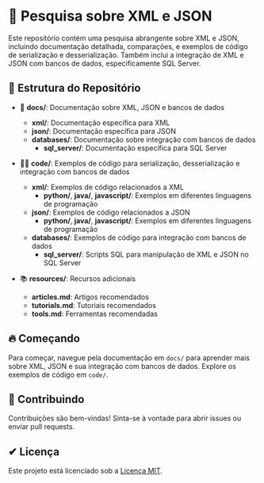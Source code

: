 # 📖 Pesquisa sobre XML e JSON

Este repositório contém uma pesquisa abrangente sobre XML e JSON, incluindo documentação detalhada, comparações, e exemplos de código de serialização e desserialização. Também inclui a integração de XML e JSON com bancos de dados, especificamente SQL Server.

## 📁 Estrutura do Repositório

- 📄 **docs/**: Documentação sobre XML, JSON e bancos de dados
  - **xml/**: Documentação específica para XML
  - **json/**: Documentação específica para JSON
  - **databases/**: Documentação sobre integração com bancos de dados
    - **sql_server/**: Documentação específica para SQL Server

- 👨‍💻 **code/**: Exemplos de código para serialização, desserialização e integração com bancos de dados
  - **xml/**: Exemplos de código relacionados a XML
    - **python/**, **java/**, **javascript/**: Exemplos em diferentes linguagens de programação
  - **json/**: Exemplos de código relacionados a JSON
    - **python/**, **java/**, **javascript/**: Exemplos em diferentes linguagens de programação
  - **databases/**: Exemplos de código para integração com bancos de dados
    - **sql_server/**: Scripts SQL para manipulação de XML e JSON no SQL Server

- 📚 **resources/**: Recursos adicionais
  - **articles.md**: Artigos recomendados
  - **tutorials.md**: Tutoriais recomendados
  - **tools.md**: Ferramentas recomendadas

## 🔥 Começando

Para começar, navegue pela documentação em `docs/` para aprender mais sobre XML, JSON e sua integração com bancos de dados. Explore os exemplos de código em `code/`.

## 🤝 Contribuindo

Contribuições são bem-vindas! Sinta-se à vontade para abrir issues ou enviar pull requests.

## ✔ Licença

Este projeto está licenciado sob a [Licença MIT](LICENSE).
